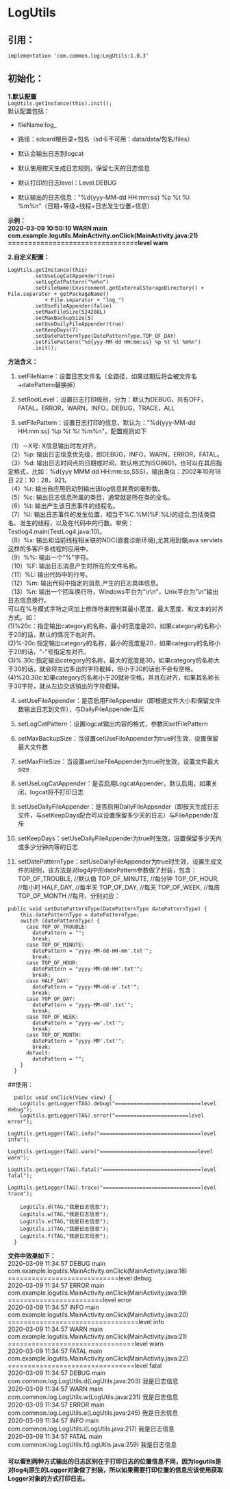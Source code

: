 # LogUtils
## 引用：
`
implementation 'com.common.log:LogUtils:1.0.3'
`
## 初始化：
**1.默认配置**<br/>
`
LogUtils.getInstance(this).init();
`<br/>
默认配置包括：

- fileName:log_

- 路径：sdcard根目录+包名（sd卡不可用：data/data/包名/files）

- 默认会输出日志到logcat

- 默认使用按天生成日志规则，保留七天的日志信息

- 默认打印的日志level：Level.DEBUG

- 默认输出的日志信息："%d{yyy-MM-dd HH:mm:ss} %p %t %l %m%n"（日期+等级+线程+日志发生位置+信息）

**示例：<br/>2020-03-09 10:50:10 WARN main com.example.logutils.MainActivity.onClick(MainActivity.java:21) ================================level warn**<br/>

**2.自定义配置：**
```
LogUtils.getInstance(this)
        .setUseLogCatAppender(true)
        .setLogCatPattern("%m%n")
        .setFileName(Environment.getExternalStorageDirectory() + File.separator + getPackageName()
            + File.separator + "log_")
        .setUseFileAppender(false)
        .setMaxFileSize(524288L)
        .setMaxBackupSize(5)
        .setUseDailyFileAppender(true)
        .setKeepDays(7)
        .setDatePatternType(DatePatternType.TOP_OF_DAY)
        .setFilePattern("%d{yyy-MM-dd HH:mm:ss} %p %t %l %m%n")
        .init();
```
**方法含义：**

1. setFileName：设置日志文件名（全路径，如果过期后将会被文件名+datePattern替换掉）

2. setRootLevel：设置日志打印级别，分为：默认为DEBUG，共有OFF，FATAL，ERROR，WARN，INFO，DEBUG，TRACE，ALL

3. setFilePattern：设置日志打印的信息，默认为："%d{yyy-MM-dd HH:mm:ss} %p %t %l %m%n"，配置规则如下

（1）－X号: X信息输出时左对齐。<br/>
（2）%p: 输出日志信息优先级，即DEBUG，INFO，WARN，ERROR，FATAL。<br/>
（3）%d: 输出日志时间点的日期或时间，默认格式为ISO8601，也可以在其后指定格式，比如：%d{yyy MMM dd HH:mm:ss,SSS}，输出类似：2002年10月18日 22：10：28，921。<br/>
（4）%r: 输出自应用启动到输出该log信息耗费的毫秒数。<br/>
（5）%c: 输出日志信息所属的类目，通常就是所在类的全名。<br/>
（6）%t: 输出产生该日志事件的线程名。<br/>
（7）%l: 输出日志事件的发生位置，相当于%C.%M(%F:%L)的组合,包括类目名、发生的线程，以及在代码中的行数。举例：Testlog4.main(TestLog4.java:10)。<br/>
（8）%x: 输出和当前线程相关联的NDC(嵌套诊断环境),尤其用到像java servlets这样的多客户多线程的应用中。<br/>
（9）%%: 输出一个"%"字符。<br/>
（10）%F: 输出日志消息产生时所在的文件名称。<br/>
（11）%L: 输出代码中的行号。<br/>
（12）%m: 输出代码中指定的消息,产生的日志具体信息。<br/>
（13）%n: 输出一个回车换行符，Windows平台为"\r\n"，Unix平台为"\n"输出日志信息换行。<br/>
可以在%与模式字符之间加上修饰符来控制其最小宽度、最大宽度、和文本的对齐方式。如：<br/>
(1)%20c：指定输出category的名称，最小的宽度是20，如果category的名称小于20的话，默认的情况下右对齐。<br/>
(2)%-20c:指定输出category的名称，最小的宽度是20，如果category的名称小于20的话，"-"号指定左对齐。<br/>
(3)%.30c:指定输出category的名称，最大的宽度是30，如果category的名称大于30的话，就会将左边多出的字符截掉，但小于30的话也不会有空格。<br/>
(4)%20.30c:如果category的名称小于20就补空格，并且右对齐，如果其名称长于30字符，就从左边交远销出的字符截掉。<br/>

4. setUseFileAppender：是否启用FileAppender（即根据文件大小和保留文件数输出日志到文件），与DailyFileAppender互斥

5. setLogCatPattern：设置logcat输出内容的格式，参数同setFilePattern

6. setMaxBackupSize：当设置setUseFileAppender为true时生效，设置保留最大文件数

7. setMaxFileSize：当设置setUseFileAppender为true时生效，设置文件最大size

8. setUseLogCatAppender：是否启用LogcatAppender，默认启用，如果关闭，logcat将不打印日志

9. setUseDailyFileAppender：是否启用DailyFileAppender（即按天生成日志文件，与setKeepDays配合可以设置保留多少天的日志）与FileAppender互斥

10. setKeepDays：setUseDailyFileAppender为true时生效，设置保留多少天内或多少分钟内等的日志

11. setDatePatternType：setUseDailyFileAppender为true时生效，设置生成文件的规则，该方法是对log4j中的datePattern参数做了封装，包含：TOP_OF_TROUBLE, //默认值 TOP_OF_MINUTE, //每分钟 TOP_OF_HOUR, //每小时 HALF_DAY, //每半天 TOP_OF_DAY, //每天 TOP_OF_WEEK, //每周 TOP_OF_MONTH //每月，分别对应：
```
public void setDatePatternType(DatePatternType datePatternType) {
    this.datePatternType = datePatternType;
    switch (datePatternType) {
      case TOP_OF_TROUBLE:
        datePattern = "";
        break;
      case TOP_OF_MINUTE:
        datePattern = "yyyy-MM-dd-HH-mm'.txt'";
        break;
      case TOP_OF_HOUR:
        datePattern = "yyyy-MM-dd-HH'.txt'";
        break;
      case HALF_DAY:
        datePattern = "yyyy-MM-dd-a'.txt'";
        break;
      case TOP_OF_DAY:
        datePattern = "yyyy-MM-dd'.txt'";
        break;
      case TOP_OF_WEEK:
        datePattern = "yyyy-ww'.txt'";
        break;
      case TOP_OF_MONTH:
        datePattern = "yyyy-MM'.txt'";
        break;
      default:
        datePattern = "";
    }
  }
```
##使用：
```
  public void onClick(View view) {
    LogUtils.getLogger(TAG).debug("============================level debug");
    LogUtils.getLogger(TAG).error("========================level error");
    LogUtils.getLogger(TAG).info("=================================level info");
    LogUtils.getLogger(TAG).warn("================================level warn");
    LogUtils.getLogger(TAG).fatal("================================level fatal");
    LogUtils.getLogger(TAG).trace("================================level trace");

    LogUtils.d(TAG,"我是日志信息");
    LogUtils.w(TAG,"我是日志信息");
    LogUtils.e(TAG,"我是日志信息");
    LogUtils.i(TAG,"我是日志信息");
    LogUtils.f(TAG,"我是日志信息");
  }
```
**文件中效果如下：**<br/>
2020-03-09 11:34:57 DEBUG main com.example.logutils.MainActivity.onClick(MainActivity.java:18) ============================level debug<br/>
2020-03-09 11:34:57 ERROR main com.example.logutils.MainActivity.onClick(MainActivity.java:19) ========================level error<br/>
2020-03-09 11:34:57 INFO main com.example.logutils.MainActivity.onClick(MainActivity.java:20) =================================level info<br/>
2020-03-09 11:34:57 WARN main com.example.logutils.MainActivity.onClick(MainActivity.java:21) ================================level warn<br/>
2020-03-09 11:34:57 FATAL main com.example.logutils.MainActivity.onClick(MainActivity.java:22) ================================level fatal<br/>
2020-03-09 11:34:57 DEBUG main com.common.log.LogUtils.d(LogUtils.java:203) 我是日志信息<br/>
2020-03-09 11:34:57 WARN main com.common.log.LogUtils.w(LogUtils.java:231) 我是日志信息<br/>
2020-03-09 11:34:57 ERROR main com.common.log.LogUtils.e(LogUtils.java:245) 我是日志信息<br/>
2020-03-09 11:34:57 INFO main com.common.log.LogUtils.i(LogUtils.java:217) 我是日志信息<br/>
2020-03-09 11:34:57 FATAL main com.common.log.LogUtils.f(LogUtils.java:259) 我是日志信息<br/>
#### 可以看到两种方式输出的日志区别在于打印日志的位置信息不同，因为logutils是对log4j原生的Logger对象做了封装，所以如果需要打印位置的信息应该使用获取Logger对象的方式打印日志。
